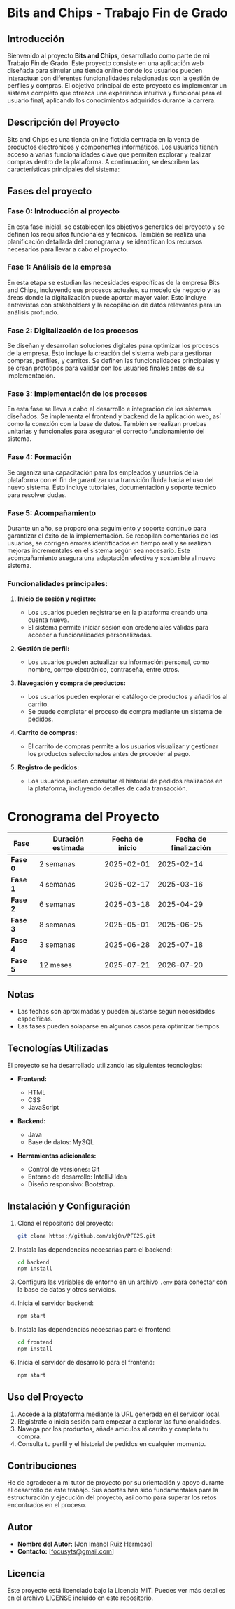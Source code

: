 # Bits and Chips - Trabajo Fin de Grado

## Introducción
Bienvenido al proyecto **Bits and Chips**, desarrollado como parte de mi Trabajo Fin de Grado. Este proyecto consiste en una aplicación web diseñada para simular una tienda online donde los usuarios pueden interactuar con diferentes funcionalidades relacionadas con la gestión de perfiles y compras. El objetivo principal de este proyecto es implementar un sistema completo que ofrezca una experiencia intuitiva y funcional para el usuario final, aplicando los conocimientos adquiridos durante la carrera.

## Descripción del Proyecto
Bits and Chips es una tienda online ficticia centrada en la venta de productos electrónicos y componentes informáticos. Los usuarios tienen acceso a varias funcionalidades clave que permiten explorar y realizar compras dentro de la plataforma. A continuación, se describen las características principales del sistema:

## Fases del proyecto

### Fase 0: Introducción al proyecto
En esta fase inicial, se establecen los objetivos generales del proyecto y se definen los requisitos funcionales y técnicos. También se realiza una planificación detallada del cronograma y se identifican los recursos necesarios para llevar a cabo el proyecto.

### Fase 1: Análisis de la empresa
En esta etapa se estudian las necesidades específicas de la empresa Bits and Chips, incluyendo sus procesos actuales, su modelo de negocio y las áreas donde la digitalización puede aportar mayor valor. Esto incluye entrevistas con stakeholders y la recopilación de datos relevantes para un análisis profundo.

### Fase 2: Digitalización de los procesos
Se diseñan y desarrollan soluciones digitales para optimizar los procesos de la empresa. Esto incluye la creación del sistema web para gestionar compras, perfiles, y carritos. Se definen las funcionalidades principales y se crean prototipos para validar con los usuarios finales antes de su implementación.

### Fase 3: Implementación de los procesos
En esta fase se lleva a cabo el desarrollo e integración de los sistemas diseñados. Se implementa el frontend y backend de la aplicación web, así como la conexión con la base de datos. También se realizan pruebas unitarias y funcionales para asegurar el correcto funcionamiento del sistema.

### Fase 4: Formación
Se organiza una capacitación para los empleados y usuarios de la plataforma con el fin de garantizar una transición fluida hacia el uso del nuevo sistema. Esto incluye tutoriales, documentación y soporte técnico para resolver dudas.

### Fase 5: Acompañamiento
Durante un año, se proporciona seguimiento y soporte continuo para garantizar el éxito de la implementación. Se recopilan comentarios de los usuarios, se corrigen errores identificados en tiempo real y se realizan mejoras incrementales en el sistema según sea necesario. Este acompañamiento asegura una adaptación efectiva y sostenible al nuevo sistema.

### Funcionalidades principales:
1. **Inicio de sesión y registro:**
   - Los usuarios pueden registrarse en la plataforma creando una cuenta nueva.
   - El sistema permite iniciar sesión con credenciales válidas para acceder a funcionalidades personalizadas.

2. **Gestión de perfil:**
   - Los usuarios pueden actualizar su información personal, como nombre, correo electrónico, contraseña, entre otros.

3. **Navegación y compra de productos:**
   - Los usuarios pueden explorar el catálogo de productos y añadirlos al carrito.
   - Se puede completar el proceso de compra mediante un sistema de pedidos.

4. **Carrito de compras:**
   - El carrito de compras permite a los usuarios visualizar y gestionar los productos seleccionados antes de proceder al pago.

5. **Registro de pedidos:**
   - Los usuarios pueden consultar el historial de pedidos realizados en la plataforma, incluyendo detalles de cada transacción.
# Cronograma del Proyecto

| Fase                | Duración estimada | Fecha de inicio | Fecha de finalización |
|---------------------|-------------------|-----------------|-----------------------|
| **Fase 0**         | 2 semanas         | 2025-02-01      | 2025-02-14            |
| **Fase 1**         | 4 semanas         | 2025-02-17      | 2025-03-16            |
| **Fase 2**         | 6 semanas         | 2025-03-18      | 2025-04-29            |
| **Fase 3**         | 8 semanas         | 2025-05-01      | 2025-06-25            |
| **Fase 4**         | 3 semanas         | 2025-06-28      | 2025-07-18            |
| **Fase 5**         | 12 meses          | 2025-07-21      | 2026-07-20            |

## Notas
- Las fechas son aproximadas y pueden ajustarse según necesidades específicas.
- Las fases pueden solaparse en algunos casos para optimizar tiempos.

## Tecnologías Utilizadas
El proyecto se ha desarrollado utilizando las siguientes tecnologías:

- **Frontend:**
  - HTML
  - CSS
  - JavaScript

- **Backend:**
  - Java
  - Base de datos: MySQL

- **Herramientas adicionales:**
  - Control de versiones: Git
  - Entorno de desarrollo: IntelliJ Idea
  - Diseño responsivo: Bootstrap.

## Instalación y Configuración
1. Clona el repositorio del proyecto:
   ```bash
   git clone https://github.com/zkj0n/PFG25.git
   ```

2. Instala las dependencias necesarias para el backend:
   ```bash
   cd backend
   npm install
   ```

3. Configura las variables de entorno en un archivo `.env` para conectar con la base de datos y otros servicios.

4. Inicia el servidor backend:
   ```bash
   npm start
   ```

5. Instala las dependencias necesarias para el frontend:
   ```bash
   cd frontend
   npm install
   ```

6. Inicia el servidor de desarrollo para el frontend:
   ```bash
   npm start
   ```

## Uso del Proyecto
1. Accede a la plataforma mediante la URL generada en el servidor local.
2. Regístrate o inicia sesión para empezar a explorar las funcionalidades.
3. Navega por los productos, añade artículos al carrito y completa tu compra.
4. Consulta tu perfil y el historial de pedidos en cualquier momento.

## Contribuciones
He de agradecer a mi tutor de proyecto por su orientación y apoyo durante el desarrollo de este trabajo. Sus aportes han sido fundamentales para la estructuración y ejecución del proyecto, así como para superar los retos encontrados en el proceso.
## Autor
- **Nombre del Autor:** [Jon Imanol Ruiz Hermoso]
- **Contacto:** [focusyts@gmail.com]

## Licencia
Este proyecto está licenciado bajo la Licencia MIT. Puedes ver más detalles en el archivo LICENSE incluido en este repositorio.

